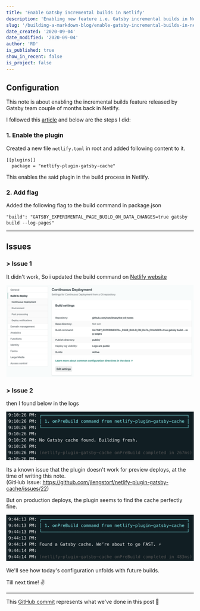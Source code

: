 ```yaml
---
title: 'Enable Gatsby incremental builds in Netlify'
description: 'Enabling new feature i.e. Gatsby incremental builds in Netlify to reduce the build time'
slug: '/building-a-markdown-blog/enable-gatsby-incremental-builds-in-netlify'
date_created: '2020-09-04'
date_modified: '2020-09-04'
author: 'RD'
is_published: true
show_in_recent: false
is_project: false
---
```

## Configuration

This note is about enabling the incremental builds feature released by Gatsby team couple of months back in Netlify.  

I followed this [article](https://www.netlify.com/blog/2020/04/23/enable-gatsby-incremental-builds-on-netlify/) and below are the steps I did:  

### 1. Enable the plugin

Created a new file `netlify.toml` in root and added following content to it.  
```
[[plugins]]
  package = "netlify-plugin-gatsby-cache"
```
 This enables the said plugin in the build process in Netlify.

### 2. Add flag

Added the following flag to the build command in package.json
 ```
"build": "GATSBY_EXPERIMENTAL_PAGE_BUILD_ON_DATA_CHANGES=true gatsby build --log-pages"
 ```
---
## Issues
### > Issue 1
It didn't work, So i updated the build command on [Netlify website](https://app.netlify.com/sites/nifty-ride-238d45/settings/deploys#build-settings)  

![netlify gatsby build command](./netlify-build-command.png)

### > Issue 2
then I found below in the logs

![netlify gatsby no cache](./netlify-gatsby-no-cache.png)

Its a known issue that the plugin doesn't work for preview deploys, at the time of writing this note.  
(GitHub Issue: https://github.com/jlengstorf/netlify-plugin-gatsby-cache/issues/22)


But on production deploys, the plugin seems to find the cache perfectly fine.

![netlify gatsby cache found](./netlify-gatsby-cache-found.png)


We'll see how today's configuration unfolds with future builds.

Till next time! ✌️

---
This [GitHub commit](https://github.com/raevilman/the-rd-notes/pull/5/commits/4f86bddada59ca49ab205e1b82f6ebb60035c2d5) represents what we've done in this post 🤩

